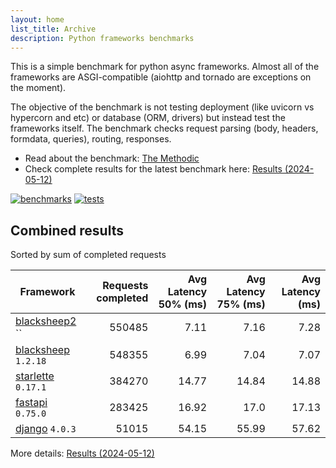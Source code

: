```yaml
---
layout: home
list_title: Archive
description: Python frameworks benchmarks
---
```


<script src="https://cdn.jsdelivr.net/npm/chart.js@3.2.1/dist/chart.min.js"></script>

This is a simple benchmark for python async frameworks. Almost all of the
frameworks are ASGI-compatible (aiohttp and tornado are exceptions on the
moment).

The objective of the benchmark is not testing deployment (like uvicorn vs
hypercorn and etc) or database (ORM, drivers) but instead test the frameworks
itself. The benchmark checks request parsing (body, headers, formdata,
queries), routing, responses.

* Read about the benchmark: [The Methodic](methodic.md)
* Check complete results for the latest benchmark here: [Results (2024-05-12)](_posts/2024-05-12-results.md)

[![benchmarks](https://github.com/klen/py-frameworks-bench/actions/workflows/benchmarks.yml/badge.svg)](https://github.com/klen/py-frameworks-bench/actions/workflows/benchmarks.yml)
[![tests](https://github.com/klen/py-frameworks-bench/actions/workflows/tests.yml/badge.svg)](https://github.com/klen/py-frameworks-bench/actions/workflows/tests.yml)

## Combined results

<canvas id="chart" style="margin-bottom: 2em"></canvas>
<script>
    var ctx = document.getElementById('chart').getContext('2d');
    var myChart = new Chart(ctx, {
        type: 'bar',
        data: {
            labels: ['blacksheep2','blacksheep','starlette','fastapi','django',],
            datasets: [
                {
                    label: '# of requests',
                    data: ['550485','548355','384270','283425','51015',],
                    backgroundColor: [
                        '#4E79A7', '#A0CBE8', '#F28E2B', '#FFBE7D', '#59A14F', '#8CD17D', '#B6992D', '#F1CE63', '#499894', '#86BCB6', '#E15759', '#FF9D9A', '#79706E', '#BAB0AC', '#D37295', '#FABFD2', '#B07AA1', '#D4A6C8', '#9D7660', '#D7B5A6',
                    ]
                },
            ]
        }
    });
</script>

Sorted by sum of completed requests

| Framework | Requests completed | Avg Latency 50% (ms) | Avg Latency 75% (ms) | Avg Latency (ms) |
| --------- | -----------------: | -------------------: | -------------------: | ---------------: |
| [blacksheep2](https://pypi.org/project/blacksheep2/) `` | 550485 | 7.11 | 7.16 | 7.28
| [blacksheep](https://pypi.org/project/blacksheep/) `1.2.18` | 548355 | 6.99 | 7.04 | 7.07
| [starlette](https://pypi.org/project/starlette/) `0.17.1` | 384270 | 14.77 | 14.84 | 14.88
| [fastapi](https://pypi.org/project/fastapi/) `0.75.0` | 283425 | 16.92 | 17.0 | 17.13
| [django](https://pypi.org/project/django/) `4.0.3` | 51015 | 54.15 | 55.99 | 57.62


More details: [Results (2024-05-12)](_posts/2024-05-12-results.md)
